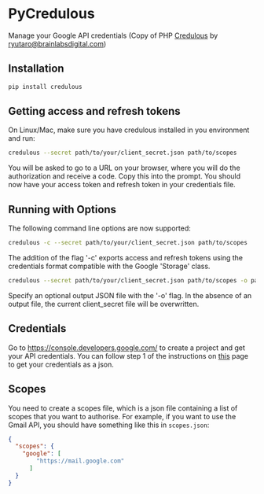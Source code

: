 # PyCredulous 

Manage your Google API credentials (Copy of PHP [Credulous](https://github.com/Brainlabs-Digital/credulous) by ryutaro@brainlabsdigital.com)

## Installation

```bash
pip install credulous
```

## Getting access and refresh tokens

On Linux/Mac, make sure you have credulous installed in you environment and run:

```bash
credulous --secret path/to/your/client_secret.json path/to/scopes
```

You will be asked to go to a URL on your browser, where you will do the
authorization and receive a code. Copy this into the prompt. You should now
have your access token and refresh token in your credentials file.

## Running with Options

The following command line options are now supported:

```bash
credulous -c --secret path/to/your/client_secret.json path/to/scopes
```

The addition of the flag '-c' exports access and refresh tokens using the credentials format compatible with the Google 'Storage' class.

```bash
credulous --secret path/to/your/client_secret.json path/to/scopes -o path/to/output_file.json
```

Specify an optional output JSON file with the '-o' flag. In the absence of an output file, the current client_secret file will be overwritten.

## Credentials

Go to <https://console.developers.google.com/> to create a project and get your
API credentials. You can follow step 1 of the instructions on 
[this](https://developers.google.com/gmail/api/quickstart/python)
page to get your credentials as a json.

## Scopes

You need to create a scopes file, which is a json file containing a list of
scopes that you want to authorise. For example, if you want to use the Gmail
API, you should have something like this in `scopes.json`:

```json
{
  "scopes": {
    "google": [
        "https://mail.google.com"
      ]
  }
}
```

<!-- ## Usage

You can now configure your `client` like this, for example:

```python
Also coming soon

``` -->
